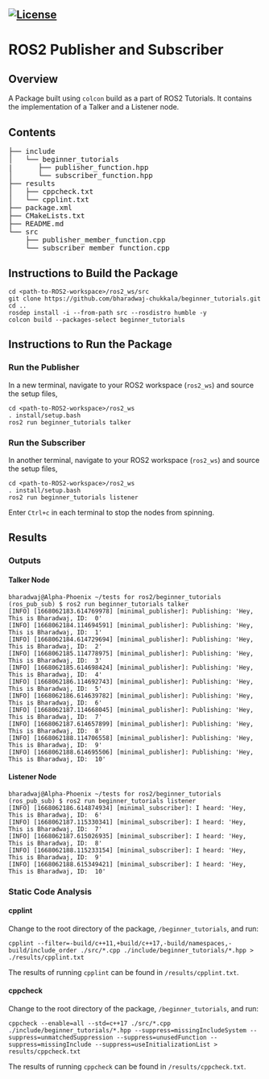 [![License](https://img.shields.io/badge/License-Apache%202.0-blue.svg)](https://opensource.org/licenses/Apache-2.0)
---
# ROS2 Publisher and Subscriber

## Overview

A Package built using ```colcon``` build as a part of ROS2 Tutorials. It contains the implementation of a Talker and a Listener node.

## Contents


<pre>├── include
│   └── beginner_tutorials
|      ├── publisher_function.hpp
│      └── subscriber_function.hpp
├── results
│   ├── cppcheck.txt
│   └── cpplint.txt
├── package.xml
├── CMakeLists.txt
├── README.md
└── src
    ├── publisher_member_function.cpp
    └── subscriber_member_function.cpp</pre>

## Instructions to Build the Package
```
cd <path-to-ROS2-workspace>/ros2_ws/src
git clone https://github.com/bharadwaj-chukkala/beginner_tutorials.git
cd ..  
rosdep install -i --from-path src --rosdistro humble -y
colcon build --packages-select beginner_tutorials
```

## Instructions to Run the Package

### Run the Publisher 
In a new terminal, navigate to your ROS2 workspace (```ros2_ws```) and source the setup files,
```
cd <path-to-ROS2-workspace>/ros2_ws
. install/setup.bash
ros2 run beginner_tutorials talker
```

### Run the Subscriber
In another terminal, navigate to your ROS2 workspace (```ros2_ws```) and source the setup files,
```
cd <path-to-ROS2-workspace>/ros2_ws
. install/setup.bash
ros2 run beginner_tutorials listener
```

Enter ```Ctrl+c``` in each terminal to stop the nodes from spinning.

## Results
### Outputs
#### Talker Node
```
bharadwaj@Alpha-Phoenix ~/tests for ros2/beginner_tutorials (ros_pub_sub) $ ros2 run beginner_tutorials talker
[INFO] [1668062183.614769978] [minimal_publisher]: Publishing: 'Hey, This is Bharadwaj, ID:  0'
[INFO] [1668062184.114694591] [minimal_publisher]: Publishing: 'Hey, This is Bharadwaj, ID:  1'
[INFO] [1668062184.614729694] [minimal_publisher]: Publishing: 'Hey, This is Bharadwaj, ID:  2'
[INFO] [1668062185.114778975] [minimal_publisher]: Publishing: 'Hey, This is Bharadwaj, ID:  3'
[INFO] [1668062185.614698424] [minimal_publisher]: Publishing: 'Hey, This is Bharadwaj, ID:  4'
[INFO] [1668062186.114692743] [minimal_publisher]: Publishing: 'Hey, This is Bharadwaj, ID:  5'
[INFO] [1668062186.614639782] [minimal_publisher]: Publishing: 'Hey, This is Bharadwaj, ID:  6'
[INFO] [1668062187.114668045] [minimal_publisher]: Publishing: 'Hey, This is Bharadwaj, ID:  7'
[INFO] [1668062187.614657899] [minimal_publisher]: Publishing: 'Hey, This is Bharadwaj, ID:  8'
[INFO] [1668062188.114706558] [minimal_publisher]: Publishing: 'Hey, This is Bharadwaj, ID:  9'
[INFO] [1668062188.614695506] [minimal_publisher]: Publishing: 'Hey, This is Bharadwaj, ID:  10'
```

#### Listener Node
```
bharadwaj@Alpha-Phoenix ~/tests for ros2/beginner_tutorials (ros_pub_sub) $ ros2 run beginner_tutorials listener
[INFO] [1668062186.614874934] [minimal_subscriber]: I heard: 'Hey, This is Bharadwaj, ID:  6'
[INFO] [1668062187.115330341] [minimal_subscriber]: I heard: 'Hey, This is Bharadwaj, ID:  7'
[INFO] [1668062187.615026935] [minimal_subscriber]: I heard: 'Hey, This is Bharadwaj, ID:  8'
[INFO] [1668062188.115233154] [minimal_subscriber]: I heard: 'Hey, This is Bharadwaj, ID:  9'
[INFO] [1668062188.615349421] [minimal_subscriber]: I heard: 'Hey, This is Bharadwaj, ID:  10'
```

### Static Code Analysis
#### cpplint 
Change to the root directory of the package, ```/beginner_tutorials```, and run:
```
cpplint --filter=-build/c++11,+build/c++17,-build/namespaces,-build/include_order ./src/*.cpp ./include/beginner_tutorials/*.hpp > ./results/cpplint.txt
```
The results of running ```cpplint``` can be found in ```/results/cpplint.txt```.

#### cppcheck
Change to the root directory of the package, ```/beginner_tutorials```, and run:
```
cppcheck --enable=all --std=c++17 ./src/*.cpp ./include/beginner_tutorials/*.hpp --suppress=missingIncludeSystem --suppress=unmatchedSuppression --suppress=unusedFunction --suppress=missingInclude --suppress=useInitializationList > results/cppcheck.txt
```
The results of running ```cppcheck``` can be found in ```/results/cppcheck.txt```.
